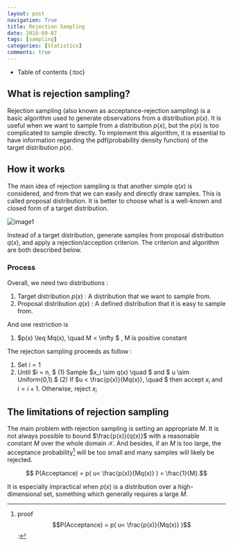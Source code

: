 ```yaml
---
layout: post
navigation: True
title: Rejection Sampling
date: 2018-09-07
tags: [sampling]
categories: [Statistics]
comments: true
---
```




  * Table of contents
{:toc}


## What is rejection sampling?

 Rejection sampling (also known as acceptance-rejection sampling) is a basic algorithm used to generate observations from a distribution $p(x)$. It is useful when we want to sample from a distribution $p(x)$, but the $p(x)$ is too complicated to sample directly.
To implement this algorithm, it is essential to have information regarding the pdf(probability density function) of the target distribution $p(x)​$.



## How it works

The main idea of rejection sampling is that another simple $q(x)$ is considered, and from that we can easily and directly draw samples. This is called proposal distribution. It is better to choose what is a well-known and closed form of a target distribution.



![image1](https://i.imgur.com/KLv0qCy.png)



Instead of a target distribution, generate samples from proposal distribution $q(x)$, and apply a rejection/acception criterion.
The criterion and algorithm are both described below.





### Process

Overall, we need two distributions :
1. Target distribution $p(x)$ : A distribution that we want to sample from.
2. Proposal distribution $q(x)$ : A defined distribution that it is easy to sample from.

And one restriction is

1. $p(x) \leq Mq(x), \quad M < \infty $ , M is positive constant


The rejection sampling proceeds as follow :
1. Set $i = 1$
2. Until $i = n, $
      (1) Sample $x_i  \sim q(x) \quad $ and $ u \sim Uniform(0,1).$
      (2) If $u <  \frac{p(x)}{Mq(x)}, \quad $ then accept $x_i$ and $i = i + 1.$
      Otherwise, reject  $x_i$





## The limitations of rejection sampling

The main problem with rejection sampling is setting an appropriate $M$.
It is not always possible to bound  $\frac{p(x)}{q(x)}$ with a reasonable constant $M$ over the whole domain $\mathcal{X}$. And besides, if an $M$ is too large, the acceptance probability[^1] will be too small and many samples will likely be rejected.

$$ P(Acceptance) = p( u< \frac{p(x)}{Mq(x)} ) = \frac{1}{M}.​$$



It is especially impractical when $p(x)$ is a distribution over a high-dimensional set, something which generally requires a large $M$.



[^1]: proof  $$P(Acceptance) = p( u< \frac{p(x)}{Mq(x)} )$$  :
